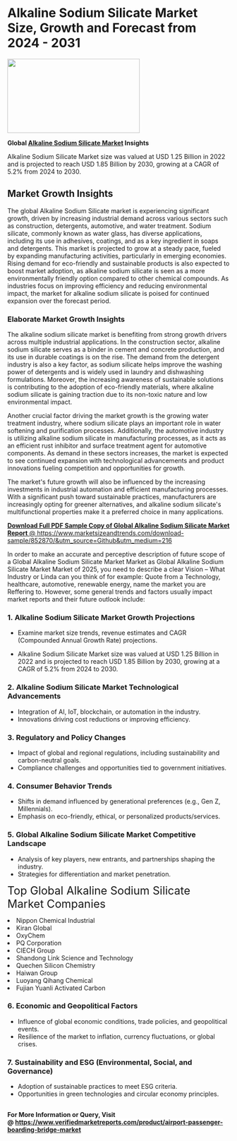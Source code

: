 <H1>Alkaline Sodium Silicate Market Size, Growth and Forecast from 2024 - 2031</H1><img class="aligncenter size-medium wp-image-584254" src="https://thirdeyenews.in/wp-content/uploads/2024/09/Global-Market-Research-300x168.jpeg" alt="" width="300" height="168" /><p><strong>Global&nbsp;<a href="https://www.marketsizeandtrends.com/download-sample/852870/&amp;utm_source=Github&utm_medium=216">Alkaline Sodium Silicate Market</a> Insights</strong></p><p>Alkaline Sodium Silicate Market size was valued at USD 1.25 Billion in 2022 and is projected to reach USD 1.85 Billion by 2030, growing at a CAGR of 5.2% from 2024 to 2030.</p><p><h2>Market Growth Insights</h2> <p>The global Alkaline Sodium Silicate market is experiencing significant growth, driven by increasing industrial demand across various sectors such as construction, detergents, automotive, and water treatment. Sodium silicate, commonly known as water glass, has diverse applications, including its use in adhesives, coatings, and as a key ingredient in soaps and detergents. This market is projected to grow at a steady pace, fueled by expanding manufacturing activities, particularly in emerging economies. Rising demand for eco-friendly and sustainable products is also expected to boost market adoption, as alkaline sodium silicate is seen as a more environmentally friendly option compared to other chemical compounds. As industries focus on improving efficiency and reducing environmental impact, the market for alkaline sodium silicate is poised for continued expansion over the forecast period.</p> <p><a href="#"></a></p> <h3>Elaborate Market Growth Insights</h3> <p>The alkaline sodium silicate market is benefiting from strong growth drivers across multiple industrial applications. In the construction sector, alkaline sodium silicate serves as a binder in cement and concrete production, and its use in durable coatings is on the rise. The demand from the detergent industry is also a key factor, as sodium silicate helps improve the washing power of detergents and is widely used in laundry and dishwashing formulations. Moreover, the increasing awareness of sustainable solutions is contributing to the adoption of eco-friendly materials, where alkaline sodium silicate is gaining traction due to its non-toxic nature and low environmental impact.</p> <p>Another crucial factor driving the market growth is the growing water treatment industry, where sodium silicate plays an important role in water softening and purification processes. Additionally, the automotive industry is utilizing alkaline sodium silicate in manufacturing processes, as it acts as an efficient rust inhibitor and surface treatment agent for automotive components. As demand in these sectors increases, the market is expected to see continued expansion with technological advancements and product innovations fueling competition and opportunities for growth.</p> <p>The market's future growth will also be influenced by the increasing investments in industrial automation and efficient manufacturing processes. With a significant push toward sustainable practices, manufacturers are increasingly opting for greener alternatives, and alkaline sodium silicate's multifunctional properties make it a preferred choice in many applications.</p> <p><a href="#"></p><p><span class=""><strong>Download Full PDF Sample Copy of Global Alkaline Sodium Silicate Market Report</strong> @ <a href="https://www.marketsizeandtrends.com/download-sample/852870/&amp;utm_source=Github&utm_medium=216" target="_blank">https://www.marketsizeandtrends.com/download-sample/852870/&amp;utm_source=Github&utm_medium=216</a></span></p><p>In order to make an accurate and perceptive description of future scope of a Global&nbsp;Alkaline Sodium Silicate Market Market as Global&nbsp;Alkaline Sodium Silicate Market Market of 2025, you need to describe a clear Vision &ndash; What Industry or Linda can you think of for example: Quote from a Technology, healthcare, automotive, renewable energy, name the market you are Reffering to. However, some general trends and factors usually impact market reports and their future outlook include:</p><h3>1.&nbsp;<strong>Alkaline Sodium Silicate Market Growth Projections</strong></h3><ul><li>Examine market size trends, revenue estimates and CAGR (Compounded Annual Growth Rate) projections.</li><li><p>Alkaline Sodium Silicate Market size was valued at USD 1.25 Billion in 2022 and is projected to reach USD 1.85 Billion by 2030, growing at a CAGR of 5.2% from 2024 to 2030.</p></li></ul><h3>2.&nbsp;<strong>Alkaline Sodium Silicate Market Technological Advancements</strong></h3><ul><li>Integration of AI, IoT, blockchain, or automation in the industry.</li><li>Innovations driving cost reductions or improving efficiency.</li></ul><h3>3.&nbsp;<strong>Regulatory and Policy Changes</strong></h3><ul><li>Impact of global and regional regulations, including sustainability and carbon-neutral goals.</li><li>Compliance challenges and opportunities tied to government initiatives.</li></ul><h3>4.&nbsp;<strong>Consumer Behavior Trends</strong></h3><ul><li>Shifts in demand influenced by generational preferences (e.g., Gen Z, Millennials).</li><li>Emphasis on eco-friendly, ethical, or personalized products/services.</li></ul><h3>5.&nbsp;<strong>Global Alkaline Sodium Silicate Market Competitive Landscape</strong></h3><ul><li>Analysis of key players, new entrants, and partnerships shaping the industry.</li><li>Strategies for differentiation and market penetration.</li></ul><p data-pm-slice="1 1 []"><span style="color: inherit; font-family: inherit; font-size: 25px;">Top Global Alkaline Sodium Silicate Market Companies</span></p><div class="" data-test-id=""><p><li>Nippon Chemical Industrial</li><li> Kiran Global</li><li> OxyChem</li><li> PQ Corporation</li><li> CIECH Group</li><li> Shandong Link Science and Technology</li><li> Quechen Silicon Chemistry</li><li> Haiwan Group</li><li> Luoyang Qihang Chemical</li><li> Fujian Yuanli Activated Carbon</li></p></div><h3>6.&nbsp;<strong>Economic and Geopolitical Factors</strong></h3><ul><li>Influence of global economic conditions, trade policies, and geopolitical events.</li><li>Resilience of the market to inflation, currency fluctuations, or global crises.</li></ul><h3>7.&nbsp;<strong>Sustainability and ESG (Environmental, Social, and Governance)</strong></h3><ul><li>Adoption of sustainable practices to meet ESG criteria.</li><li>Opportunities in green technologies and circular economy principles.</li></ul><h2><strong style="font-size: 14px;">For More Information or Query, Visit @&nbsp;</strong><a style="background-color: #ffffff; font-size: 14px;" href="https://www.marketsizeandtrends.com/report/alkaline-sodium-silicate-market/" target="_blank">https://www.verifiedmarketreports.com/product/airport-passenger-boarding-bridge-market</a></h2>
